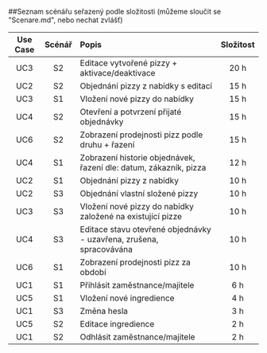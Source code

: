 ##Seznam scénářu seřazený podle složitosti 
(můžeme sloučit se "Scenare.md", nebo nechat zvlášť)

| Use Case | Scénář | Popis | Složitost |
|:--------:|:------:|:------|:------:|
| UC3 | S2 | Editace vytvořené pizzy + aktivace/deaktivace | 20 h |
| UC2 | S2 | Objednání pizzy z nabídky s editací | 15 h |
| UC3 | S1 | Vložení nové pizzy do nabídky | 15 h |
| UC4 | S2 | Otevření a potvrzení přijaté objednávky | 15 h |
| UC6 | S2 | Zobrazení prodejnosti pizz podle druhu + řazení | 15 h |
| UC4 | S1 | Zobrazení historie objednávek, řazení dle: datum, zákazník, pizza | 12 h |
| UC2 | S1 | Objednání pizzy z nabídky | 10 h |
| UC2 | S3 | Objednání vlastní složené pizzy | 10 h |
| UC3 | S3 | Vložení nové pizzy do nabídky založené na existující pizze | 10 h |
| UC4 | S3 | Editace stavu otevřené objednávky - uzavřena, zrušena, spracovávána | 10 h |
| UC6 | S1 | Zobrazení prodejnosti pizz za období | 10 h |
| UC1 | S1 | Přihlásit zaměstnance/majitele | 6 h |
| UC5 | S1 | Vložení nové ingredience | 4 h |
| UC1 | S3 | Změna hesla | 3 h |
| UC5 | S2 | Editace ingredience | 2 h |
| UC1 | S2 | Odhlásit zaměstnance/majitele | 2 h |




